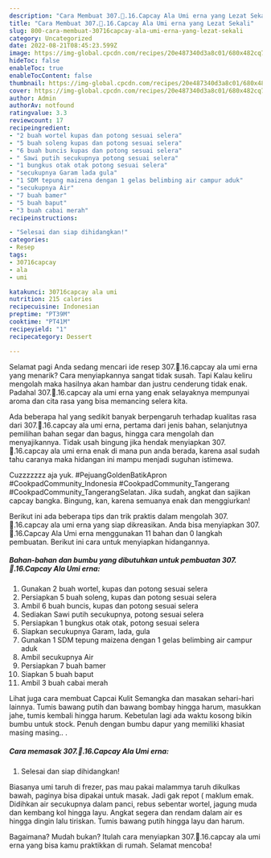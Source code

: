 ```yaml
---
description: "Cara Membuat 307.🥰.16.Capcay Ala Umi erna yang Lezat Sekali"
title: "Cara Membuat 307.🥰.16.Capcay Ala Umi erna yang Lezat Sekali"
slug: 800-cara-membuat-30716capcay-ala-umi-erna-yang-lezat-sekali
category: Uncategorized
date: 2022-08-21T08:45:23.599Z
image: https://img-global.cpcdn.com/recipes/20e487340d3a8c01/680x482cq70/30716capcay-ala-umi-erna-foto-resep-utama.jpg
hideToc: false
enableToc: true
enableTocContent: false
thumbnail: https://img-global.cpcdn.com/recipes/20e487340d3a8c01/680x482cq70/30716capcay-ala-umi-erna-foto-resep-utama.jpg
cover: https://img-global.cpcdn.com/recipes/20e487340d3a8c01/680x482cq70/30716capcay-ala-umi-erna-foto-resep-utama.jpg
author: Admin
authorAv: notfound
ratingvalue: 3.3
reviewcount: 17
recipeingredient:
- "2 buah wortel kupas dan potong sesuai selera"
- "5 buah soleng kupas dan potong sesuai selera"
- "6 buah buncis kupas dan potong sesuai selera"
- " Sawi putih secukupnya potong sesuai selera"
- "1 bungkus otak otak potong sesuai selera"
- "secukupnya Garam lada gula"
- "1 SDM tepung maizena dengan 1 gelas belimbing air campur aduk"
- "secukupnya Air"
- "7 buah bamer"
- "5 buah baput"
- "3 buah cabai merah"
recipeinstructions:

- "Selesai dan siap dihidangkan!"
categories:
- Resep
tags:
- 30716capcay
- ala
- umi

katakunci: 30716capcay ala umi 
nutrition: 215 calories
recipecuisine: Indonesian
preptime: "PT39M"
cooktime: "PT41M"
recipeyield: "1"
recipecategory: Dessert

---
```



Selamat pagi Anda sedang mencari ide resep 307.🥰.16.capcay ala umi erna yang menarik? Cara menyiapkannya sangat tidak susah. Tapi Kalau keliru mengolah maka hasilnya akan hambar dan justru cenderung tidak enak. Padahal 307.🥰.16.capcay ala umi erna yang enak selayaknya mempunyai aroma dan cita rasa yang bisa memancing selera kita.


Ada beberapa hal yang sedikit banyak berpengaruh terhadap kualitas rasa dari 307.🥰.16.capcay ala umi erna, pertama dari jenis bahan, selanjutnya pemilihan bahan segar dan bagus, hingga cara mengolah dan menyajikannya. Tidak usah bingung jika hendak menyiapkan 307.🥰.16.capcay ala umi erna enak di mana pun anda berada, karena asal sudah tahu caranya maka hidangan ini mampu menjadi suguhan istimewa.

Cuzzzzzzz aja yuk. #PejuangGoldenBatikApron #CookpadCommunity_Indonesia #CookpadCommunity_Tangerang #CookpadCommunity_TangerangSelatan. Jika sudah, angkat dan sajikan capcay bangka. Bingung, kan, karena semuanya enak dan menggiurkan!


Berikut ini ada beberapa tips dan trik praktis dalam mengolah 307.🥰.16.capcay ala umi erna yang siap dikreasikan. Anda bisa menyiapkan 307.🥰.16.Capcay Ala Umi erna menggunakan 11 bahan dan 0 langkah pembuatan. Berikut ini cara untuk menyiapkan hidangannya.

<!--inarticleads1-->

##### Bahan-bahan dan bumbu yang dibutuhkan untuk pembuatan 307.🥰.16.Capcay Ala Umi erna:

1. Gunakan 2 buah wortel, kupas dan potong sesuai selera
1. Persiapkan 5 buah soleng, kupas dan potong sesuai selera
1. Ambil 6 buah buncis, kupas dan potong sesuai selera
1. Sediakan  Sawi putih secukupnya, potong sesuai selera
1. Persiapkan 1 bungkus otak otak, potong sesuai selera
1. Siapkan secukupnya Garam, lada, gula
1. Gunakan 1 SDM tepung maizena dengan 1 gelas belimbing air campur aduk
1. Ambil secukupnya Air
1. Persiapkan 7 buah bamer
1. Siapkan 5 buah baput
1. Ambil 3 buah cabai merah


Lihat juga cara membuat Capcai Kulit Semangka dan masakan sehari-hari lainnya. Tumis bawang putih dan bawang bombay hingga harum, masukkan jahe, tumis kembali hingga harum. Kebetulan lagi ada waktu kosong bikin bumbu untuk stock. Penuh dengan bumbu dapur yang memiliki khasiat masing masing.. . 

<!--inarticleads2-->

##### Cara memasak 307.🥰.16.Capcay Ala Umi erna:


1. Selesai dan siap dihidangkan!

Biasanya umi taruh di frezer, pas mau pakai malammya taruh dikulkas bawah, paginya bisa dipakai untuk masak. Jadi gak repot ( maklum emak. Didihkan air secukupnya dalam panci, rebus sebentar wortel, jagung muda dan kembang kol hingga layu. Angkat segera dan rendam dalam air es hingga dingin lalu tiriskan. Tumis bawang putih hingga layu dan harum. 

Bagaimana? Mudah bukan? Itulah cara menyiapkan 307.🥰.16.capcay ala umi erna yang bisa kamu praktikkan di rumah. Selamat mencoba!

